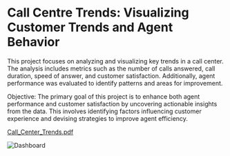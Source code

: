 # Call Centre Trends: Visualizing Customer Trends and Agent Behavior
This project focuses on analyzing and visualizing key trends in a call center. The analysis includes metrics such as the number of calls answered, call duration, speed of answer, and customer satisfaction. Additionally, agent performance was evaluated to identify patterns and areas for improvement.

Objective:
The primary goal of this project is to enhance both agent performance and customer satisfaction by uncovering actionable insights from the data. This involves identifying factors influencing customer experience and devising strategies to improve agent efficiency.

[Call_Center_Trends.pdf](https://github.com/user-attachments/files/17892971/Call_Center_Trends.pdf)


![Dashboard](https://github.com/user-attachments/assets/e4dd9543-c222-4dc1-bb97-e2133f924c5a)

